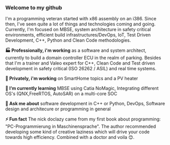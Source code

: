 ### Welcome to my github

I'm a programming veteran started with x86 assembly on an i386. Since then, I've seen quite a lot of things and technologies coming and going. Currently, I'm focused on MBSE, system architecture in safety critical environments, efficient build infrastructures/DevOps, IoT, Test Driven Development, C++, Python and Clean Code methodologies.

<!--
**doclazy/doclazy** is a ✨ _special_ ✨ repository because its `README.md` (this file) appears on your GitHub profile.

- 👯 I’m looking to collaborate on 
- 🤔 I’m looking for help with 
- 😄 Pronouns:
- 📫 How to reach me:  
-->

__🏭 Professionally, i'm working__ as a software and system architect, currently to build a domain controller ECU in the realm of parking. Besides that I'm a trainer and Valeo expert for C++, Clean Code and Test driven development in safety critical (ISO 26262 / ASIL) and real time systems.

__🔭 Privately, i'm working__ on SmartHome topics and a PV heater 

__🌱 I’m currently learning__ MBSE using Catia NoMagic, Integrating different OS's (QNX,FreeRTOS, AutoSAR) on a multi-core SOC 

__💬 Ask me about__ software development in C++ or Python, DevOps, Software design and architecure or programming in general

__⚡ Fun fact__ The nick doclazy came from my first book about programming: "PC-Programmierung in Maschinensprache". The author recommended developing some kind of creative laziness which will drive your code towards high efficiency. Combined with a doctor and voila 😊.




